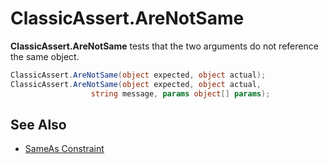 # ClassicAssert.AreNotSame

**ClassicAssert.AreNotSame** tests that the two arguments do not reference the same object.

```csharp
ClassicAssert.AreNotSame(object expected, object actual);
ClassicAssert.AreNotSame(object expected, object actual,
                  string message, params object[] params);
```

## See Also

* [SameAs Constraint](xref:sameasconstraint)
